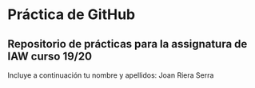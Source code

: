 # Práctica de GitHub 

## Repositorio de prácticas para la assignatura de IAW curso 19/20

Incluye a continuación tu nombre y apellidos:
Joan Riera Serra
